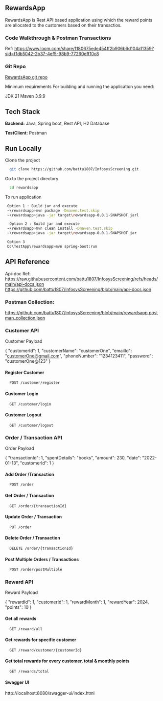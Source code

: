 
## RewardsApp

RewardsApp is Rest API based application using which the reward points are allocated to the customers based on their transactios.


### Code Walkthrough & Postman Transactions 
Ref: https://www.loom.com/share/1180675ede454ff2b906b6d104a11359?sid=f1db5042-2b37-4ef5-98b9-77260eff10c8

### Git Repo
[RewardsApp git repo
](https://github.com/battu1807/InfosysScreening.git)

Minimum requirements
For building and running the application you need:

JDK 21
Maven 3.9.9

## Tech Stack

**Backend:** Java, Spring boot, Rest API, H2 Database

**TestClient:** Postman




## Run Locally

Clone the project

```bash
  git clone https://github.com/battu1807/InfosysScreening.git
```

Go to the project directory

```bash
  cd rewardsapp
```

To run application

```bash
 Option 1 : Build jar and execute
 ~\rewardsapp>mvn package -Dmaven.test.skip
 ~\rewardsapp>java -jar target\rewardsapp-0.0.1-SNAPSHOT.jarl

  Option 2 : Build jar and execute
 ~\rewardsapp>mvn clean install -Dmaven.test.skip
 ~\rewardsapp>java -jar target\rewardsapp-0.0.1-SNAPSHOT.jar

 Option 3
 D:\TestApp\rewardsapp>mvn spring-boot:run

```

## API Reference
Api-doc Ref: 
https://raw.githubusercontent.com/battu1807/InfosysScreening/refs/heads/main/api-docs.json
https://github.com/battu1807/InfosysScreening/blob/main/api-docs.json

### Postman Collection:
https://github.com/battu1807/InfosysScreening/blob/main/rewardsapp.postman_collection.json

### Customer API
Customer Payload

{
  "customerId": 1,
  "customerName": "customerOne",
  "emailId": "customerOne@gmail.com",
  "phoneNumber": "1234123411",
  "password": "customerOne@123"
}

#### Register Customer
```http
  POST /customer/register
```

#### Customer Login
```http
  GET /customer/login
```
#### Customer Logout

```http
  GET /customer/logout
```
### Order / Transaction API
Order Payload

{
    "transactionId": 1,
    "spentDetails": "books",
    "amount": 230,
    "date": "2022-01-13",
    "customerId": 1
}

#### Add Order /Transaction
```http
  POST /order
```

#### Get Order / Transaction
```http
  GET /order/{transactionId}
```
#### Update Order / Transaction

```http
  PUT /order
```

#### Delete Order / Transaction

```http
  DELETE /order/{transactionId}
```

#### Post Multiple Orders / Transactions

```http
  POST /order/postMultiple
```


### Reward API
Reward Payload

{
    "rewardId": 1,
    "customerId": 1,
    "rewardMonth": 1,
    "rewardYear": 2024,
    "points": 10
}

#### Get all rewards
```http
  GET /reward/all
```

#### Get rewards for specific customer
```http
  GET /reward/customer/{customerId}
```
#### Get total rewards for every customer, total & monthly points

```http
  GET /rewards/total
```

#### Swagger UI
http://localhost:8080/swagger-ui/index.html

